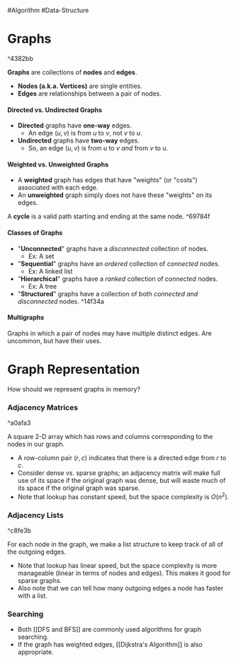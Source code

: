 #Algorithm #Data-Structure 
# Graphs

^4382bb

**Graphs** are collections of **nodes** and **edges**.
- **Nodes (a.k.a. Vertices)** are single entities.
- **Edges** are relationships between a pair of nodes.

#### Directed vs. Undirected Graphs
- **Directed** graphs have **one-way** edges.
	- An edge $(u, v)$ is from $u$ to $v$, not $v$ to $u$.
- **Undirected** graphs have **two-way** edges.
	- So, an edge $(u, v)$ is from $u$ to $v$ *and* from $v$ to $u$.

#### Weighted vs. Unweighted Graphs
- A **weighted** graph has edges that have "weights" (or "costs") associated with each edge.
- An **unweighted** graph simply does not have these "weights" on its edges.

A **cycle** is a valid path starting and ending at the same node. ^69784f

#### Classes of Graphs
- "**Unconnected**" graphs have a *disconnected* collection of nodes.
	- Ex: A set
- "**Sequential**" graphs have an *ordered* collection of *connected* nodes.
	- Ex: A linked list
- "**Hierarchical**" graphs have a *ranked* collection of *connected* nodes.
	- Ex: A tree
- "**Structured**" graphs have a collection of both *connected and disconnected* nodes. ^14f34a

#### Multigraphs
Graphs in which a pair of nodes may have multiple distinct edges. Are uncommon, but have their uses.
# Graph Representation
How should we represent graphs in memory?
### Adjacency Matrices

^a0afa3

A square 2-D array which has rows and columns corresponding to the nodes in our graph.
- A row-column pair $(r,c)$ indicates that there is a directed edge from $r$ to $c$.
- Consider dense vs. sparse graphs; an adjacency matrix will make full use of its space if the original graph was dense, but will waste much of its space if the original graph was sparse.
- Note that lookup has constant speed, but the space complexity is $O(n^2)$.
### Adjacency Lists

^c8fe3b

For each node in the graph, we make a list structure to keep track of all of the outgoing edges.
- Note that lookup has linear speed, but the space complexity is more manageable (linear in terms of nodes and edges). This makes it good for sparse graphs.
- Also note that we can tell how many outgoing edges a node has faster with a list.

### Searching
- Both [[DFS and BFS]] are commonly used algorithms for graph searching.
- If the graph has weighted edges, [[Dijkstra's Algorithm]] is also appropriate.

